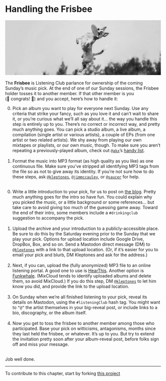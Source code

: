 # Handling the Frisbee

<a href = "https://thelisteningclub.blogspot.com"><img alt = "Border collie gleefully catching a frisbee, way up in the air" src = "/resources/frisbee_catch.png" width = "600px"></a>

The **Frisbee** is Listening Club parlance for ownership of the coming Sunday’s music pick. At the end of one of our Sunday sessions, the Frisbee holder tosses it to another member. If that other member is you (🎉&nbsp;congrats!&nbsp;👏) and you accept, here’s how to handle it:

0. Pick an album you want to play for everyone next Sunday. Use any criteria that strike your fancy, such as you love it and can’t wait to share it, or you’re curious what we’ll all say about it… the way you handle this step is entirely up to you. There’s no correct or incorrect way, and pretty much anything goes. You can pick a studio album, a live album, a compilation (single artist or various artists), a couple of EPs (from one artist or two related artists).    We shy away from playing our own mixtapes or playlists, or our own music, though. To make sure you aren’t repeating a previously-played album, check out [`@akx`](https://mastodon.social/@akx)’s [handy list](https://github.com/akx/listeningclub/blob/master/entries.tsv). <br /><br />
0. Format the music into MP3 format (as high quality as you like) as one continuous file. Make sure you’ve stripped all identifying MP3 tags from the file so as not to give away its identity. If you’re not sure how to do these steps, ask [`@kleptones`](https://mastodon.social/@kleptones), [`@jimmccauley`](https://twitter.com/JimMcCauley), or [`@saucer`](https://mastodon.social/@saucer) for help. <br /><br />
<!-- 3. Compress the music into a `.zip` or `.rar` archive. Again, ask for help if you need it. <br /><br /> -->
0. Write a little introduction to your pick, for us to post on [the blog](https://thelisteningclub.blogspot.com). Pretty much anything goes for the intro so have fun. You could explain why you picked the music, or a little background or some references… but take care to avoid giving too much of the guessing game away. Toward the end of their intro, some members include a `#drinkingclub` suggestion to accompany the pick. <br /><br />
0. Upload the archive and your introduction to a publicly-accessible place. Be sure to do this by the Saturday evening prior to the Sunday that we play your pick. Options for upload location include Google Drive, DropBox, Box, and so on. Send a Mastodon direct message (DM) to [`@kleptones`](https://mastodon.social/@kleptones) with a link to that upload location. (Or, if it’s easier for you to email your pick and blurb, DM Kleptones and ask for the address.)<br /><br />
0. Next, if you can, upload the (fully anonymized) MP3 file to an online listening portal. A good one to use is [HearThis](https://hearthis.at). Another option is [Funkwhale](https://funkwhale.audio). (MixCloud tends to identify uploaded albums and delete them, so avoid MixCloud.) If you do this step, DM [`@kleptones`](https://mastodon.social/@kleptones) to let him know you did, and provide the link to the upload location. <br /><br />
0. On Sunday when we’re all finished listening to your pick, reveal its details on Mastodon, using the `#listeningClub` hash tag. You might want to `“@”` the artist themselves in your big-reveal post, or include links to a bio, discography, or the album itself. <br /><br />
0. Now you get to toss the frisbee to another member among those who participated. Base your pick on witticisms, antagonisms, months since they last held the frisbee, or whatever. It’s up to you. But try to extend the invitation pretty soon after your album-reveal post, before folks sign off and miss your message.<br /><br />

Job well done.


----

To contribute to this chapter, start by forking [this project](https://github.com/murrayjason/lc-howto)
